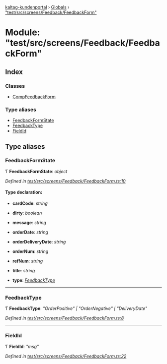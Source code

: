 [kaltag-kundenportal](../README.md) › [Globals](../globals.md) › ["test/src/screens/Feedback/FeedbackForm"](_test_src_screens_feedback_feedbackform_.md)

# Module: "test/src/screens/Feedback/FeedbackForm"

## Index

### Classes

* [CompFeedbackForm](../classes/_test_src_screens_feedback_feedbackform_.compfeedbackform.md)

### Type aliases

* [FeedbackFormState](_test_src_screens_feedback_feedbackform_.md#feedbackformstate)
* [FeedbackType](_test_src_screens_feedback_feedbackform_.md#feedbacktype)
* [FieldId](_test_src_screens_feedback_feedbackform_.md#fieldid)

## Type aliases

###  FeedbackFormState

Ƭ **FeedbackFormState**: *object*

*Defined in [test/src/screens/Feedback/FeedbackForm.ts:10](https://github.com/fopsdev/ovl/blob/d5eec59/test/src/screens/Feedback/FeedbackForm.ts#L10)*

#### Type declaration:

* **cardCode**: *string*

* **dirty**: *boolean*

* **message**: *string*

* **orderDate**: *string*

* **orderDeliveryDate**: *string*

* **orderNum**: *string*

* **refNum**: *string*

* **title**: *string*

* **type**: *[FeedbackType](_test_src_screens_feedback_feedbackform_.md#feedbacktype)*

___

###  FeedbackType

Ƭ **FeedbackType**: *"OrderPositive" | "OrderNegative" | "DeliveryDate"*

*Defined in [test/src/screens/Feedback/FeedbackForm.ts:8](https://github.com/fopsdev/ovl/blob/d5eec59/test/src/screens/Feedback/FeedbackForm.ts#L8)*

___

###  FieldId

Ƭ **FieldId**: *"msg"*

*Defined in [test/src/screens/Feedback/FeedbackForm.ts:22](https://github.com/fopsdev/ovl/blob/d5eec59/test/src/screens/Feedback/FeedbackForm.ts#L22)*
